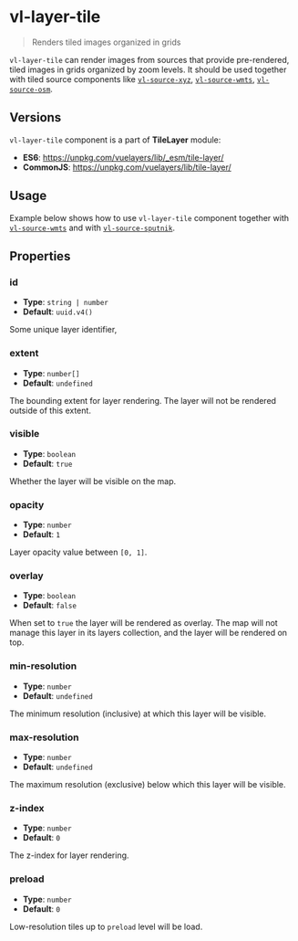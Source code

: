 # vl-layer-tile

> Renders tiled images organized in grids

`vl-layer-tile` can render images from sources that provide pre-rendered, tiled images in
grids organized by zoom levels. It should be used together with tiled source components like
[`vl-source-xyz`](/docs/component/xyz-source.md), [`vl-source-wmts`](/docs/component/wmts-source.md), [`vl-source-osm`](/docs/component/osm-source.md).

## Versions

`vl-layer-tile` component is a part of **TileLayer** module:

- **ES6**: https://unpkg.com/vuelayers/lib/_esm/tile-layer/
- **CommonJS**: https://unpkg.com/vuelayers/lib/tile-layer/

## Usage

Example below shows how to use `vl-layer-tile` component together with [`vl-source-wmts`](/docs/component/wmts-source.md)
and with [`vl-source-sputnik`](/docs/component/sputnik-source.md).

<vuep template="#usage-example"></vuep>

<script v-pre type="text/x-template" id="usage-example">
<template>
  <vl-map :load-tiles-while-animating="true" :load-tiles-while-interacting="true" data-projection="EPSG:4326" style="height: 400px">
    <vl-view :zoom.sync="zoom" :center.sync="center" :rotation.sync="rotation"></vl-view>
    
    <vl-layer-tile>
      <vl-source-sputnik></vl-source-sputnik>
    </vl-layer-tile>
    
    <vl-layer-tile id="wmts">
      <vl-source-wmts :attributions="attribution" :url="url" :layer-name="layerName" :matrix-set="matrixSet" :format="format" 
                      :style-name="styleName"></vl-source-image-static>
    </vl-layer-tile>
  </vl-map>
</template>

<script>
  export default {
    data () {
      return { 
        zoom: 2,
        center: [-90, 50],
        rotation: 0,
        url: 'https://services.arcgisonline.com/arcgis/rest/services/Demographics/USA_Population_Density/MapServer/WMTS/',
        layerName: '0',
        matrixSet: 'EPSG:3857',
        format: 'image/png',
        styleName: 'default',
        attribution: 'Tiles © <a href="https://services.arcgisonline.com/arcgis/rest/' +
                                        'services/Demographics/USA_Population_Density/MapServer/">ArcGIS</a>',
      }
    },
  }
</script>
</script>

## Properties

### id

- **Type**: `string | number`
- **Default**: `uuid.v4()`

Some unique layer identifier,

### extent

- **Type**: `number[]`
- **Default**: `undefined`

The bounding extent for layer rendering. The layer will not be rendered outside of this extent.

### visible

- **Type**: `boolean`
- **Default**: `true`

Whether the layer will be visible on the map.

### opacity

- **Type**: `number`
- **Default**: `1`

Layer opacity value between `[0, 1]`.

### overlay

- **Type**: `boolean`
- **Default**: `false`

When set to `true` the layer will be rendered as overlay. The map will not manage this layer in its layers collection, 
and the layer will be rendered on top.

### min-resolution

- **Type**: `number`
- **Default**: `undefined`

The minimum resolution (inclusive) at which this layer will be visible.

### max-resolution

- **Type**: `number`
- **Default**: `undefined`

The maximum resolution (exclusive) below which this layer will be visible.

### z-index

- **Type**: `number`
- **Default**: `0`

The z-index for layer rendering.

### preload

- **Type**: `number`
- **Default**: `0`

Low-resolution tiles up to `preload` level will be load. 
